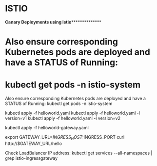 # ISTIO
************Canary Deployments using Istio**************************

# Also ensure corresponding Kubernetes pods are deployed and have a STATUS of Running:
# kubectl get pods -n istio-system

Also ensure corresponding Kubernetes pods are deployed and have a STATUS of Running:
kubectl get pods -n istio-system


kubectl apply -f helloworld.yaml
kubectl apply -f helloworld.yaml -l version=v1
kubectl apply -f helloworld.yaml -l version=v2

kubectl apply -f helloworld-gateway.yaml


export GATEWAY_URL=$INGRESS_HOST:$INGRESS_PORT
curl http://$GATEWAY_URL/hello



Check LoadBalancer IP address:
kubectl get services  --all-namespaces  | grep istio-ingressgateway
